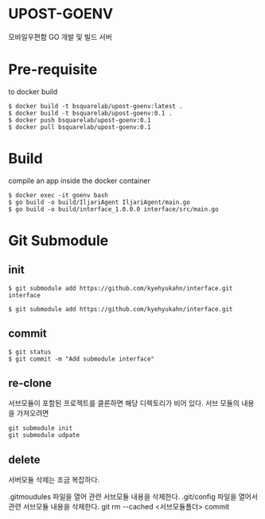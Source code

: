 # UPOST-GOENV
모바일우편함 GO 개발 및 빌드 서버

# Pre-requisite
to docker build
```
$ docker build -t bsquarelab/upost-goenv:latest .
$ docker build -t bsquarelab/upost-goenv:0.1 .
$ docker push bsquarelab/upost-goenv:0.1
$ docker pull bsquarelab/upost-goenv:0.1
```

# Build
compile an app inside the docker container
```
$ docker exec -it goenv bash
$ go build -o build/IljariAgent IljariAgent/main.go
$ go build -o build/interface_1.0.0.0 interface/src/main.go

```

# Git Submodule
## init
```
$ git submodule add https://github.com/kyehyukahn/interface.git interface

$ git submodule add https://github.com/kyehyukahn/interface.git
```
## commit
```
$ git status
$ git commit -m "Add submodule interface"
```
## re-clone
서브모듈이 포함된 프로젝트를 클론하면 해당 디렉토리가 비어 있다. 서브 모듈의 내용을 가져오려면
```
git submodule init
git submodule udpate
```

## delete
서버모듈 삭제는 조금 복잡하다.

.gitmoudules 파일을 열어 관련 서브모듈 내용을 삭제한다.
.git/config 파일을 열어서 관련 서브모듈 내용을 삭제한다.
git rm --cached <서브모듈폴더>
commit
